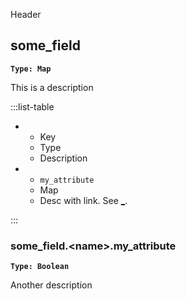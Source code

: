 Header
  
## some_field
  
**`Type: Map`**
  
This is a description
  
  
  
:::list-table
  
- - Key
  - Type
  - Description
  
- - `my_attribute`
  - Map
  - Desc with link. See [\_](#some_fieldnamemy_attribute).
  
:::
  
  
### some_field.\<name\>.my_attribute
  
**`Type: Boolean`**
  
Another description
  